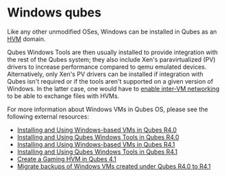Windows qubes
=============

Like any other unmodified OSes, Windows can be installed in Qubes as an [HVM](https://www.qubes-os.org/doc/standalone-and-hvm/) domain.

Qubes Windows Tools are then usually installed to provide integration with the rest of the Qubes system; they also include Xen's paravirtualized (PV) drivers to increase performance compared to qemu emulated devices. Alternatively, only Xen's PV drivers can be installed if integration with Qubes isn't required or if the tools aren't supported on a given version of Windows. In the latter case, one would have to [enable inter-VM networking](/doc/firewall/#enabling-networking-between-two-qubes) to be able to exchange files with HVMs.

For more information about Windows VMs in Qubes OS, please see the following external resources:

* [Installing and Using Windows-based VMs in Qubes R4.0](/user/templates/windows/windows-vm.md)
* [Installing and Using Qubes Windows Tools in Qubes R4.0](/user/templates/windows/windows-tools.md)
* [Installing and Using Windows-based VMs in Qubes R4.1](/user/templates/windows/windows-vm41.md)
* [Installing and Using Qubes Windows Tools in Qubes R4.1](/user/templates/windows/windows-tools41.md)
* [Create a Gaming HVM in Qubes 4.1](https://github.com/Qubes-Community/Contents/blob/master/docs/customization/windows-gaming-hvm.md)
* [Migrate backups of Windows VMs created under Qubes R4.0 to R4.1](/user/templates/windows//windows-migrate41.md)
